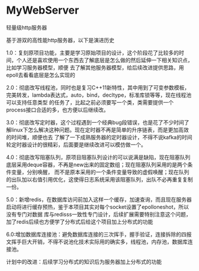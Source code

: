 # MyWebServer
轻量级http服务器 
	
基于游双的高性能http服务器，以下是演进历史
	
1.0：复刻原项目功能，主要是学习原始项目的设计，这个阶段花了比较多的时间，个人还是喜欢使用一个东西去了解底层是怎么做的然后延伸一下相关知识点，比如学习服务器模型，顺便
	去了解其他服务器模型，给后续改进提供思路，用epoll去看看底层是怎么实现的
	
2.0：彻底改写线程池，同时也是复习C++11新特性，其中用到了可变参数模板，完美转发，lambda表达式，auto，bind，decltype，标准库锁等等，现在线程池可以支持任意类型
	的任务了，比起之前必须要写一个类，类需要提供一个process接口合适的多，也方便以后继续改。
	
3.0：彻底改写定时器，这个过程遇到一个经典bug段错误，也是花了不少时间了解linux下怎么解决这种问题。现在定时器不再是简单的升序链表，而是更加高效的时间堆，顺便也去
	了解了一下成熟服务器的定时器设计，不得不说kafka的时间轮定时器设计的很精彩，后面要是继续改进可以模仿做一个。

4.0：彻底改写阻塞队列，原项目阻塞队列设计的可以说满是缺陷，现在阻塞队列底层采用deque容器，不再是new出来的固定数组；现在阻塞队列采用的是两个条件变量，分别唤醒，
	而不是原本采用的一个条件变量导致的虚假唤醒；现在队列的出队加以右值引用优化，这使得日志系统采用该阻塞队列，出队不必再重复复制一份。
	
5.0：新增redis，在数据库访问前加入这样一个缓存，加速查询，而且现在服务器启动将进行缓存预热，鉴于本项目其实对每个socket设置了epolloneshot，所以没有专门对数据
	库与redisss一致性专门设计，后续扩展需要特别注意这个问题，加了redis后续也方便学了分布式后给这个项目加上分布式的功能

6.0:增加数据库连接池：避免数据库连接的三次挥手，握手验证，连接拆除的四报文挥手巨大开销，不得不说池化技术实际用的确实多，线程池，内存池，数据库连接池。

计划中的改进：后续学习分布式的知识后为服务器加上分布式的功能

